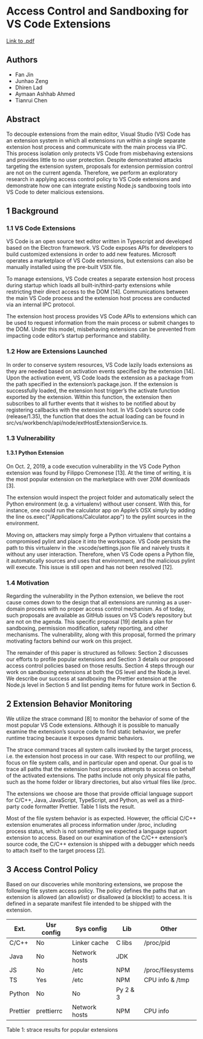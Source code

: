 # Access Control and Sandboxing for VS Code Extensions

[Link to .pdf](/Access_Control_and_Sandboxing_for_VS_Code_Extensions.pdf)

## Authors
- Fan Jin
- Junhao Zeng
- Dhiren Lad
- Aymaan Ashhab Ahmed
- Tianrui Chen

## Abstract
To decouple extensions from the main editor, Visual Studio (VS) Code has an extension system in which all extensions run within a single separate extension host process and communicate with the main process via IPC. This process isolation only protects VS Code from misbehaving extensions and provides little to no user protection. Despite demonstrated attacks targeting the extension system, proposals for extension permission control are not on the current agenda. Therefore, we perform an exploratory research in applying access control policy to VS Code extensions and demonstrate how one can integrate existing Node.js sandboxing tools into VS Code to deter malicious extensions.

## 1 Background
### 1.1 VS Code Extensions
VS Code is an open source text editor written in Typescript and developed based on the Electron framework. VS Code exposes APIs for developers to build customized extensions in order to add new features. Microsoft operates a marketplace of VS Code extensions, but extensions can also be manually installed using the pre-built VSIX file. 

To manage extensions, VS Code creates a separate extension host process during startup which loads all built-in/third-party extensions while restricting their direct access to the DOM [14]. Communications between the main VS Code process and the extension host process are conducted via an internal IPC protocol. 

The extension host process provides VS Code APIs to extensions which can be used to request information from the main process or submit changes to the DOM. Under this model, misbehaving extensions can be prevented from impacting code editor’s startup performance and stability.

### 1.2 How are Extensions Launched
In order to conserve system resources, VS Code lazily loads extensions as they are needed based on activation events specified by the extension [14]. Upon the activation event, VS Code loads the extension as a package from the path specified in the extension’s package.json. If the extension is successfully loaded, the extension host trigger’s the activate function exported by the extension. Within this function, the extension then subscribes to all further events that it wishes to be notified about by registering callbacks with the extension host. In VS Code’s source code (release/1.35), the function that does the actual loading can be found in src/vs/workbench/api/node/extHostExtensionService.ts.

### 1.3 Vulnerability
#### 1.3.1 Python Extension
On Oct. 2, 2019, a code execution vulnerability in the VS Code Python extension was found by Filippo Cremonese [13]. At the time of writing, it is the most popular extension on the marketplace with over 20M downloads [3]. 

The extension would inspect the project folder and automatically select the Python environment (e.g. a virtualenv) without user consent. With this, for instance, one could run the calculator app on Apple’s OSX simply by adding the line os.exec("/Applications/Calculator.app") to the pylint sources in the environment. 

Moving on, attackers may simply forge a Python virtualenv that contains a compromised pylint and place it into the workspace. VS Code persists the path to this virtualenv in the .vscode/settings.json file and naively trusts it without any user interaction. Therefore, when VS Code opens a Python file, it automatically sources and uses that environment, and the malicious pylint will execute. This issue is still open and has not been resolved [12].

### 1.4 Motivation
Regarding the vulnerability in the Python extension, we believe the root cause comes down to the design that all extensions are running as a user-domain process with no proper access control mechanism. As of today, such proposals are available as GitHub issues on VS Code’s repository but are not on the agenda. This specific proposal [19] details a plan for sandboxing, permission modification, safety reporting, and other mechanisms. The vulnerability, along with this proposal, formed the primary motivating factors behind our work on this project. 

The remainder of this paper is structured as follows: Section 2 discusses our efforts to profile popular extensions and Section 3 details our proposed access control policies based on those results. Section 4 steps through our work on sandboxing extensions at both the OS level and the Node.js level. We describe our success at sandboxing the Prettier extension at the Node.js level in Section 5 and list pending items for future work in Section 6.

## 2 Extension Behavior Monitoring
We utilize the strace command [8] to monitor the behavior of some of the most popular VS Code extensions. Although it is possible to manually examine the extension’s source code to find static behavior, we prefer runtime tracing because it exposes dynamic behaviors.

The strace command traces all system calls invoked by the target process, i.e. the extension host process in our case. With respect to our profiling, we focus on file system calls, and in particular open and openat. Our goal is to trace all paths that the extension host process attempts to access on behalf of the activated extensions. The paths include not only physical file paths, such as the home folder or library directories, but also virtual files like /proc.

The extensions we choose are those that provide official language support for C/C++, Java, JavaScript, TypeScript, and Python, as well as a third-party code formatter Prettier. Table 1 lists the result.

Most of the file system behavior is as expected. However, the official C/C++ extension enumerates all process information under /proc, including process status, which is not something we expected a language support extension to access. Based on our examination of the C/C++ extension’s source code, the C/C++ extension is shipped with a debugger which needs to attach itself to the target process [2].

## 3 Access Control Policy
Based on our discoveries while monitoring extensions, we propose the following file system access policy. The policy defines the paths that an extension is allowed (an allowlist) or disallowed (a blocklist) to access. It is defined in a separate manifest file intended to be shipped with the extension.

|   Ext.   | Usr config |   Sys config  |    Lib   |       Other       |
|----------|------------|---------------|----------|-------------------|
|   C/C++  |     No     | Linker cache  |  C libs  |     /proc/pid     |
|   Java   |     No     | Network hosts |    JDK   |                   |
|    JS    |     No     |      /etc     |    NPM   | /proc/filesystems |
|    TS    |     Yes    |      /etc     |    NPM   |  CPU info & /tmp  |
|  Python  |     No     |       No      | Py 2 & 3 |                   |
| Prettier | prettierrc | Network hosts |    NPM   |      CPU info     |
Table 1: strace results for popular extensions
